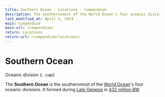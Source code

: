 ```yaml
---
title: Southern Ocean - Locations - Compendium
description: The southernnmost of the World Ocean's four oceanic divisions
last_modified_at: April 3, 2024
main: Compendium
main-url: /compendium/
return: Locations
return-url: /compendium/locations/
---
```


# Southern Ocean
Oceanic division
{: .cap}

The **Southern Ocean** is the southernmost of the [World Ocean](/compendium/locations/world-ocean/)'s four oceanic divisions. It formed during [Late Genesis](/compendium/events/genesis/#late-genesis) in [432 million BW](/compendium/events/genesis/#432-million-bw).